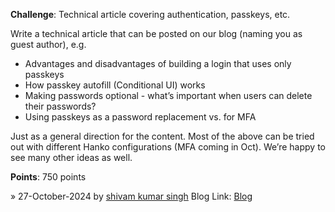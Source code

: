 **Challenge**: Technical article covering authentication, passkeys, etc.

Write a technical article that can be posted on our blog (naming you as guest author), e.g.
- Advantages and disadvantages of building a login that uses only passkeys
- How passkey autofill (Conditional UI) works
- Making passwords optional - what’s important when users can delete their passwords?
- Using passkeys as a password replacement vs. for MFA

Just as a general direction for the content. Most of the above can be tried out with different Hanko configurations (MFA coming in Oct). We’re happy to see many other ideas as well.

**Points**: 750 points

» 27-October-2024 by [shivam kumar singh](https://oss.gg/shivamkumarsingh28) Blog Link: [Blog](https://dev.to/shivam_kumar_singh/implementing-secure-hanko-authentication-password-and-passkey-based-login-registration-and-logout-in-any-tech-stack-59ph)
